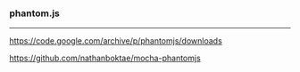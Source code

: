 ### phantom.js

---

https://code.google.com/archive/p/phantomjs/downloads

https://github.com/nathanboktae/mocha-phantomjs











